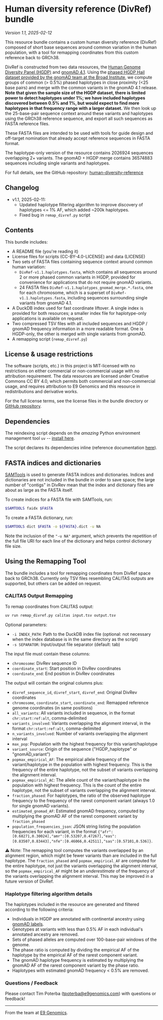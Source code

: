 # Human diversity reference (DivRef) bundle

*Version 1.1, 2025-02-12*

This resource bundle contains a custom human diversity reference (DivRef) composed of short base sequences around common variation in the
human population, with a tool for remapping coordinates from this custom reference back to GRCh38.

DivRef is constructed from two data resources, the 
[Human Genome Diversity Panel (HGDP)](https://www.internationalgenome.org/data) and [gnomAD 4.1](https://gnomad.broadinstitute.org/news/2024-04-gnomad-v4-1/).
Using the [phased HGDP Hail dataset provided by the gnomAD team at the Broad Institute](https://gnomad.broadinstitute.org/downloads), we compute groups of common (> 0.5%) phased haplotypes in close 
proximity (<25 base pairs) and merge with the common variants in the gnomAD 4.1 release. **Note that given the sample size of the HGDP dataset,
there is limited power to detect haplotypes under 1%; we have included haplotypes discovered between 0.5% and 1%, but would expect to find more
haplotypes in that frequency range with a larger dataset.**
We then look up the 25-base-pair sequence context around these variants and haplotypes using the GRCh38 reference
sequence, and export all such sequences as FASTA reference files.

These FASTA files are intended to be used with tools for guide design and off-target nomination that already accept
reference sequences in FASTA format.

The haplotype-only version of the resource contains 2026924 sequences overlapping 2+ variants.
The gnomAD + HGDP merge contains 36574883 sequences including single variants and haplotypes.

For full details, see the GitHub repository: [human-diversity-reference](https://github.com/e9genomics/human-diversity-reference)

## Changelog

- v1.1, 2025-02-11:
  - Updated haplotype filtering algorithm to improve discovery of haplotypes <= 1% AF, which added ~200k haplotypes.
  - Fixed bug in `remap_divref.py` script

## Contents

This bundle includes:

- A README file (you're reading it)
- License files for scripts (CC-BY-4.0-LICENSE) and data (LICENSE)
- Two sets of FASTA files containing sequence context around common human variation:
  - `DivRef-v1.1.haplotypes.fasta`, which contains all sequences around 2 or more phased common variants in HGDP, provided for convenience for applications that do not require gnomAD variants.
  - 24 FASTA files `DivRef-v1.1.haplotypes_gnomad_merge.*.fasta`, one for each chromosome, which is a superset of `DivRef-v1.1.haplotypes.fasta`, including sequences surrounding single variants from gnomAD 4.1. 
- A DuckDB index used for fast coordinate liftover. A single index is provided for both resources; a smaller index file for haplotype-only applications is available on request.
- Two compressed TSV files with all included sequences and HGDP / gnomAD frequency information in a more readable format. One is HGDP-only, the other is merged with single variants from gnomAD.
- A remapping script (`remap_divref.py`)

## License & usage restrictions

The software (scripts, etc.) in this project is MIT-licensed with no restrictions on either commercial or non-commercial usage with no attribution requirement.
The data resources are licensed under Creative Commons CC BY 4.0, which permits both commercial and non-commercial usage, and requires attribution to E9 Genomics and this resource in redistributions and derivative works.

For the full license terms, see the license files in the bundle directory or [GitHub repository](https://github.com/e9genomics/human-diversity-reference).

## Dependencies

The reindexing script depends on the *amazing* Python environment management tool `uv` -- [install here](https://docs.astral.sh/uv/).

The script declares its dependencies inline (reference documentation [here](https://docs.astral.sh/uv/guides/scripts/#declaring-script-dependencies)).

## FASTA indices and dictionaries

[SAMTools](https://www.htslib.org/download/) is used to generate FASTA indices and dictionaries. Indices and dictionaries
are not included in the bundle in order to save space; the large number of "contigs" in DivRev mean that
the index and dictionary files are about as large as the FASTA itself.

To create indices for a FASTA file with SAMTools, run:
```bash
$SAMTOOLS faidx $FASTA
```

To create a FASTA dictionary, run:
```bash
$SAMTOOLS dict $FASTA -o ${FASTA}.dict -u NA
```

Note the inclusion of the `"-u NA"` argument, which prevents the repetition of the full file URI for each line of the
dictionary and helps control dictionary file size.

## Using the Remapping Tool

The bundle includes a tool for remapping coordinates from DivRef space back to GRCh38. Currently only TSV files resembling
CALITAS outputs are supported, but others can be added on request.

### CALITAS Output Remapping

To remap coordinates from CALITAS output:

```bash
uv run remap_divref.py calitas input.tsv output.tsv
```

Optional parameters:

- `-i INDEX_PATH`: Path to the DuckDB index file (optional: not necessary when the index database is in the same directory as the script)
- `-s SEPARATOR`: Input/output file separator (default: tab)

The input file must contain these columns:

- `chromosome`: DivRev sequence ID
- `coordinate_start`: Start position in DivRev coordinates
- `coordinate_end`: End position in DivRev coordinates

The output will contain the original columns plus:

- `divref_sequence_id`, `divref_start`, `divref_end`: Original DivRev coordinates
- `chromosome`, `coordinate_start`, `coordinate_end`: Remapped reference genome coordinates (in same positions)
- `all_variants`: All variants included in sequence, in the format `chr:start:ref:alt`, comma-delimited
- `variants_involved`: Variants overlapping the alignment interval, in the format `chr:start:ref:alt`, comma-delimited
- `n_variants_involved`: Number of variants overlapping the alignment interval
- `max_pop`: Population with the highest frequency for this variant/haplotype
- `variant_source`: Origin of the sequence ("HGDP_haplotype" or "gnomAD_variant")
- `popmax_empirical_AF`: The empirical allele frequency of the variant/haplotype in the population with highest frequency. This is the frequency of the entire haplotype, not the subset of variants overlapping the alignment interval.
- `popmax_empirical_AC`: The allele count of the variant/haplotype in the population with highest frequency. This is the count of the entire haplotype, not the subset of variants overlapping the alignment interval.
- `fraction_phased`: For haplotypes, the ratio of the observed haplotype frequency to the frequency of the rarest component variant (always 1.0 for single gnomAD variants).
- `estimated_gnomad_AF`: Estimated gnomAD frequency, computed by multiplying the gnomAD AF of the rarest component variant by `fraction_phased`
- `population_frequencies_json`: JSON string listing the population frequencies for each variant, in the format 
   `{"afr":[0.68271,0.30024],"amr":[0.53207,0.47267],"eas":[0.83507,0.83443],"nfe":[0.46066,0.42511],"sas":[0.57101,0.536]}`.

⚠️ Note: The remapping tool computes the variants overlapped by an alignment region, which might be fewer variants than are included in the
full haplotype. The `fraction_phased` and `popmax_empirical_AF` are computed for the entire haplotype, not just the variants overlapping the
alignment interval, so the `popmax_empirical_AF` might be an *underestimate* of the frequency of the variants overlapping the alignment interval.
This may be improved in a future version of DivRef.

### Haplotype filtering algorithm details

The haplotypes included in the resource are generated and filtered according to the following criteria:

- Individuals in HGDP are annotated with continental ancestry using [gnomAD labels](https://gnomad.broadinstitute.org/data).
- Genotypes at variants with less than 0.5% AF in each individual's annotated ancestry are removed.
- Sets of phased alleles are computed over 100-base-pair windows of the genome.
- The phase ratio is computed by dividing the empirical AF of the haplotype by the empirical AF of the rarest component variant.
- The gnomAD haplotype frequency is estimated by multiplying the gnomAD AF of the rarest component variant by the phase ratio.
- Haplotypes with estimated gnomAD frequency < 0.5% are removed.

### Questions / Feedback

Please contact Tim Poterba (tpoterba@e9genomics.com) with questions or feedback!

---

From the team at [E9 Genomics](https://e9genomics.com/).
